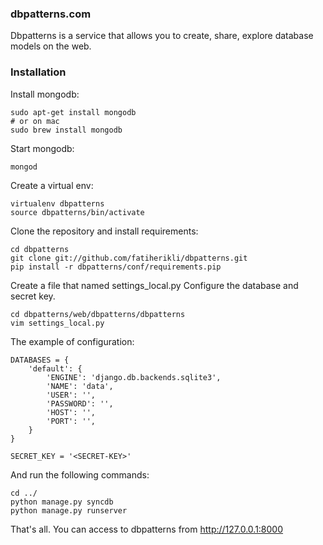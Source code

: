 ### dbpatterns.com

Dbpatterns is a service that allows you to create, share, explore database models on the web.

### Installation

Install mongodb:

    sudo apt-get install mongodb
    # or on mac
    sudo brew install mongodb

Start mongodb:

    mongod

Create a virtual env:

    virtualenv dbpatterns
    source dbpatterns/bin/activate

Clone the repository and install requirements:

    cd dbpatterns
    git clone git://github.com/fatiherikli/dbpatterns.git
    pip install -r dbpatterns/conf/requirements.pip

Create a file that named settings_local.py
Configure the database and secret key.

    cd dbpatterns/web/dbpatterns/dbpatterns
    vim settings_local.py

The example of configuration:

    DATABASES = {
        'default': {
            'ENGINE': 'django.db.backends.sqlite3',
            'NAME': 'data',
            'USER': '',
            'PASSWORD': '',
            'HOST': '',
            'PORT': '',
        }
    }

    SECRET_KEY = '<SECRET-KEY>'

And run the following commands:

    cd ../
    python manage.py syncdb
    python manage.py runserver

That's all. You can access to dbpatterns from http://127.0.0.1:8000